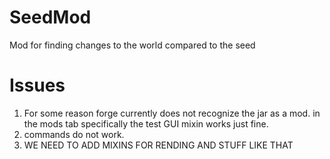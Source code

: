 # SeedMod
Mod for finding changes to the world compared to the seed

# Issues
1. For some reason forge currently does not recognize the jar as a mod.
in the mods tab specifically the test GUI mixin works just fine.
2. commands do not work.
3. WE NEED TO ADD MIXINS FOR RENDING AND STUFF LIKE THAT
